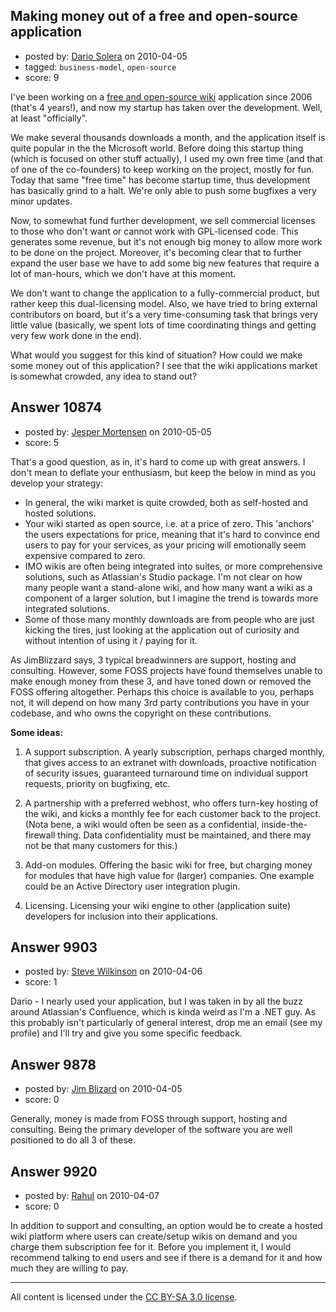 ## Making money out of a free and open-source application

- posted by: [Dario Solera](https://stackexchange.com/users/-1/1539-dario-solera) on 2010-04-05
- tagged: `business-model`, `open-source`
- score: 9

I've been working on a [free and open-source wiki][1] application since 2006 (that's 4 years!), and now my startup has taken over the development. Well, at least "officially".

We make several thousands downloads a month, and the application itself is quite popular in the the Microsoft world. Before doing this startup thing (which is focused on other stuff actually), I used my own free time (and that of one of the co-founders) to keep working on the project, mostly for fun. Today that same "free time" has become startup time, thus development has basically grind to a halt. We're only able to push some bugfixes a very minor updates.

Now, to somewhat fund further development, we sell commercial licenses to those who don't want or cannot work with GPL-licensed code. This generates some revenue, but it's not enough big money to allow more work to be done on the project. Moreover, it's becoming clear that to further expand the user base we have to add some big new features that require a lot of man-hours, which we don't have at this moment.

We don't want to change the application to a fully-commercial product, but rather keep this dual-licensing model. Also, we have tried to bring external contributors on board, but it's a very time-consuming task that brings very little value (basically, we spent lots of time coordinating things and getting very few work done in the end).

What would you suggest for this kind of situation? How could we make some money out of this application? I see that the wiki applications market is somewhat crowded, any idea to stand out?


  [1]: http://www.screwturn.eu


## Answer 10874

- posted by: [Jesper Mortensen](https://stackexchange.com/users/-1/1261-jesper-mortensen) on 2010-05-05
- score: 5

That's a good question, as in, it's hard to come up with great answers. I don't mean to deflate your enthusiasm, but keep the below in mind as you develop your strategy:

 - In general, the wiki market is quite crowded, both as self-hosted and hosted solutions.
 - Your wiki started as open source, i.e. at a price of zero. This 'anchors' the users expectations for price, meaning that it's hard to convince end users to pay for your services, as your pricing will emotionally seem expensive compared to zero.
 - IMO wikis are often being integrated into suites, or more comprehensive solutions, such as Atlassian's Studio package. I'm not clear on how many people want a stand-alone wiki, and how many want a wiki as a component of a larger solution, but I imagine the trend is towards more integrated solutions.
 - Some of those many monthly downloads are from people who are just kicking the tires, just looking at the application out of curiosity and without intention of using it / paying for it.

As JimBlizzard says, 3 typical breadwinners are support, hosting and consulting. However, some FOSS projects have found themselves unable to make enough money from these 3, and have toned down or removed the FOSS offering altogether. Perhaps this choice is available to you, perhaps not, it will depend on how many 3rd party contributions you have in your codebase, and who owns the copyright on these contributions.

**Some ideas:**

 1. A support subscription. A yearly subscription, perhaps charged monthly, that gives access to an extranet with downloads, proactive notification of security issues, guaranteed turnaround time on individual support requests, priority on bugfixing, etc.

 2. A partnership with a preferred webhost, who offers turn-key hosting of the wiki, and kicks a monthly fee for each customer back to the project. (Nota bene, a wiki would often be seen as a confidential, inside-the-firewall thing. Data confidentiality must be maintained, and there may not be that many customers for this.)

 3. Add-on modules. Offering the basic wiki for free, but charging money for modules that have high value for (larger) companies. One example could be an Active Directory user integration plugin.

 4. Licensing. Licensing your wiki engine to other (application suite) developers for inclusion into their applications.


## Answer 9903

- posted by: [Steve Wilkinson](https://stackexchange.com/users/-1/2177-steve-wilkinson) on 2010-04-06
- score: 1

Dario - I nearly used your application, but I was taken in by all the buzz around Atlassian's Confluence, which is kinda weird as I'm a .NET guy.  As this probably isn't particularly of general interest, drop me an email (see my profile) and I'll try and give you some specific feedback.


## Answer 9878

- posted by: [Jim Blizard](https://stackexchange.com/users/-1/1309-jim-blizard) on 2010-04-05
- score: 0

Generally, money is made from FOSS through support, hosting and consulting. Being the primary developer of the software you are well positioned to do all 3 of these.




## Answer 9920

- posted by: [Rahul](https://stackexchange.com/users/-1/2109-rahul) on 2010-04-07
- score: 0

In addition to support and consulting, an option would be to create a hosted wiki platform where users can create/setup wikis on demand and you charge them subscription fee for it. Before you implement it, I would recommend talking to end users and see if there is a demand for it and how much they are willing to pay.



---

All content is licensed under the [CC BY-SA 3.0 license](https://creativecommons.org/licenses/by-sa/3.0/).
